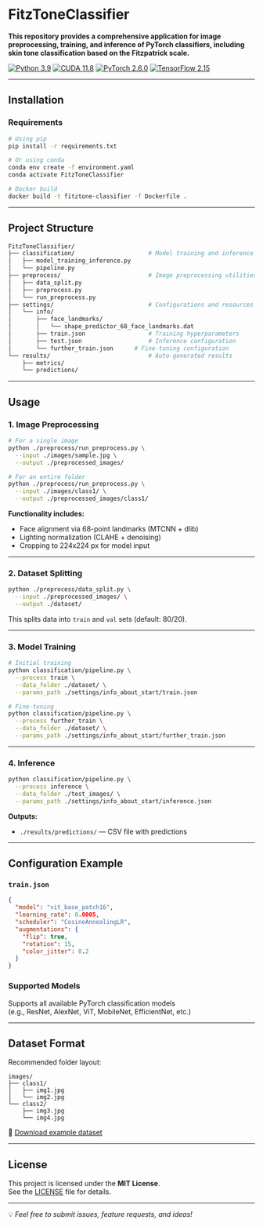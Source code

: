 # FitzToneClassifier
**This repository provides a comprehensive application for image preprocessing, training, and inference of PyTorch classifiers, including skin tone classification based on the Fitzpatrick scale.**

[![Python 3.9](https://img.shields.io/badge/Python-3.9-blue.svg)](https://www.python.org/)
[![CUDA 11.8](https://img.shields.io/badge/CUDA-11.8-green.svg)](https://developer.nvidia.com/cuda-toolkit)
[![PyTorch 2.6.0](https://img.shields.io/badge/PyTorch-2.6.0-red.svg)](https://pytorch.org/)
[![TensorFlow 2.15](https://img.shields.io/badge/TensorFlow-2.19-orange.svg)](https://www.tensorflow.org/)

---

## Installation

### Requirements
```bash
# Using pip
pip install -r requirements.txt

# Or using conda
conda env create -f environment.yaml
conda activate FitzToneClassifier

# Docker build
docker build -t fitztone-classifier -f Dockerfile .
```

---

## Project Structure

```bash
FitzToneClassifier/
├── classification/          			# Model training and inference logic
│   ├── model_training_inference.py  	
│   └── pipeline.py          			
├── preprocess/              			# Image preprocessing utilities
│   ├── data_split.py        			
│   ├── preprocess.py        			
│   └── run_preprocess.py    			
├── settings/                			# Configurations and resources
│   └── info/
│       ├── face_landmarks/  			
│       │   └── shape_predictor_68_face_landmarks.dat
│       ├── train.json      			# Training hyperparameters
│       ├── test.json        			# Inference configuration
│       └── further_train.json 		# Fine-tuning configuration
└── results/                 			# Auto-generated results
    ├── metrics/             			
    └── predictions/         			
```

---

## Usage

### 1. Image Preprocessing
```bash
# For a single image
python ./preprocess/run_preprocess.py \
  --input ./images/sample.jpg \
  --output ./preprocessed_images/

# For an entire folder
python ./preprocess/run_preprocess.py \
  --input ./images/class1/ \
  --output ./preprocessed_images/class1/
```
**Functionality includes:**  
- Face alignment via 68-point landmarks (MTCNN + dlib)  
- Lighting normalization (CLAHE + denoising)  
- Cropping to 224x224 px for model input

---

### 2. Dataset Splitting
```bash
python ./preprocess/data_split.py \
  --input ./preprocessed_images/ \
  --output ./dataset/
```
This splits data into `train` and `val` sets (default: 80/20).

---

### 3. Model Training
```bash
# Initial training
python classification/pipeline.py \
  --process train \
  --data_folder ./dataset/ \
  --params_path ./settings/info_about_start/train.json

# Fine-tuning
python classification/pipeline.py \
  --process further_train \
  --data_folder ./dataset/ \
  --params_path ./settings/info_about_start/further_train.json
```

---

### 4. Inference
```bash
python classification/pipeline.py \
  --process inference \
  --data_folder ./test_images/ \
  --params_path ./settings/info_about_start/inference.json
```
**Outputs:**  
- `./results/predictions/` — CSV file with predictions

---

## Configuration Example

### `train.json`
```json
{
  "model": "vit_base_patch16",
  "learning_rate": 0.0005,
  "scheduler": "CosineAnnealingLR",
  "augmentations": {
    "flip": true,
    "rotation": 15,
    "color_jitter": 0.2
  }
}
```

### Supported Models
Supports all available PyTorch classification models  
(e.g., ResNet, AlexNet, ViT, MobileNet, EfficientNet, etc.)

---

## Dataset Format

Recommended folder layout:
```
images/
├── class1/
│   ├── img1.jpg
│   └── img2.jpg
└── class2/
    ├── img3.jpg
    └── img4.jpg
```
📎 [Download example dataset](https://drive.google.com/drive/folders/1ww_i0yUb3gqbqMPvxnUKHfRhr1zUsttZ)

---

## License

This project is licensed under the **MIT License**.  
See the [LICENSE](LICENSE) file for details.

---

💡 *Feel free to submit issues, feature requests, and ideas!*
